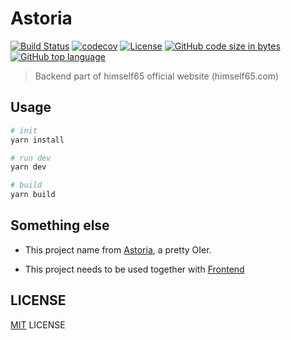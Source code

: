# Astoria

[![Build Status](https://www.travis-ci.com/Himself65/Astoria.svg?branch=master)](https://www.travis-ci.com/Himself65/Astoria)
[![codecov](https://codecov.io/gh/Himself65/kuen/branch/master/graph/badge.svg)](https://codecov.io/gh/Himself65/Astoria)
[![License](https://img.shields.io/github/license/himself65/kuen.svg)](htttps:://github.com/himself65/Astoria)
[![GitHub code size in bytes](https://img.shields.io/github/languages/code-size/himself65/Astoria.svg)](htttps:://github.com/himself65/Astoria)
[![GitHub top language](https://img.shields.io/github/languages/top/himself65/Astoria.svg)](htttps:://github.com/himself65/Astoria)

> Backend part of himself65 official website (himself65.com)

## Usage

```bash
# init
yarn install

# run dev
yarn dev

# build
yarn build
```

## Something else

- This project name from [Astoria](https://www.zhihu.com/people/qiu-ye-jun-77), a pretty OIer.

- This project needs to be used together with [Frontend](https://github.com/Himself65/Himself65.github.io)

## LICENSE

[MIT](LICENSE) LICENSE
